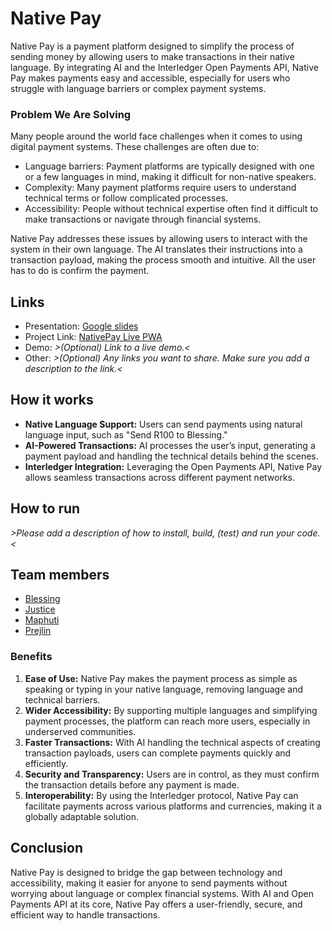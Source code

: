 
# Native Pay

Native Pay is a payment platform designed to simplify the process of sending money by allowing users to make transactions in their native language. By integrating AI and the Interledger Open Payments API, Native Pay makes payments easy and accessible, especially for users who struggle with language barriers or complex payment systems.

### Problem We Are Solving

Many people around the world face challenges when it comes to using digital payment systems. These challenges are often due to:
- Language barriers: Payment platforms are typically designed with one or a few languages in mind, making it difficult for non-native speakers.
- Complexity: Many payment platforms require users to understand technical terms or follow complicated processes.
- Accessibility: People without technical expertise often find it difficult to make transactions or navigate through financial systems.

Native Pay addresses these issues by allowing users to interact with the system in their own language. The AI translates their instructions into a transaction payload, making the process smooth and intuitive. All the user has to do is confirm the payment.

## Links

* Presentation: [Google slides]()
* Project Link: [NativePay Live PWA](https://native-pay.vercel.app/)
* Demo: _>(Optional) Link to a live demo.<_
* Other: _>(Optional) Any links you want to share. Make sure you add a description to the link.<_

## How it works

- **Native Language Support:** Users can send payments using natural language input, such as "Send R100 to Blessing."
- **AI-Powered Transactions:** AI processes the user’s input, generating a payment payload and handling the technical details behind the scenes.
- **Interledger Integration:** Leveraging the Open Payments API, Native Pay allows seamless transactions across different payment networks.

## How to run

_>Please add a description of how to install, build, (test) and run your code.<_

## Team members

* [Blessing](https://github.com/Blssngx)
* [Justice](https://github.com/JusticeMuch)
* [Maphuti](https://github.com/Maphuti-Shilabje)
* [Prejlin](https://github.com/PrejlinN)

### Benefits
1. **Ease of Use:** Native Pay makes the payment process as simple as speaking or typing in your native language, removing language and technical barriers.
2. **Wider Accessibility:** By supporting multiple languages and simplifying payment processes, the platform can reach more users, especially in underserved communities.
3. **Faster Transactions:** With AI handling the technical aspects of creating transaction payloads, users can complete payments quickly and efficiently.
4. **Security and Transparency:** Users are in control, as they must confirm the transaction details before any payment is made.
5. **Interoperability:** By using the Interledger protocol, Native Pay can facilitate payments across various platforms and currencies, making it a globally adaptable solution.

## Conclusion
Native Pay is designed to bridge the gap between technology and accessibility, making it easier for anyone to send payments without worrying about language or complex financial systems. With AI and Open Payments API at its core, Native Pay offers a user-friendly, secure, and efficient way to handle transactions.
